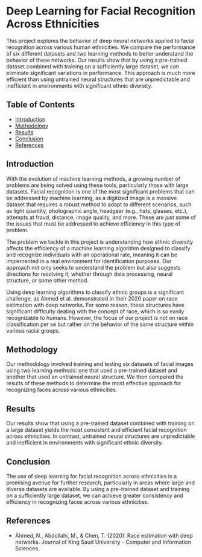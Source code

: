 # Deep Learning for Facial Recognition Across Ethnicities

This project explores the behavior of deep neural networks applied to facial recognition across various human ethnicities. We compare the performance of six different datasets and two learning methods to better understand the behavior of these networks. Our results show that by using a pre-trained dataset combined with training on a sufficiently large dataset, we can eliminate significant variations in performance. This approach is much more efficient than using untrained neural structures that are unpredictable and inefficient in environments with significant ethnic diversity.

## Table of Contents

- [Introduction](#introduction)
- [Methodology](#methodology)
- [Results](#results)
- [Conclusion](#conclusion)
- [References](#references)

## Introduction

With the evolution of machine learning methods, a growing number of problems are being solved using these tools, particularly those with large datasets. Facial recognition is one of the most significant problems that can be addressed by machine learning, as a digitized image is a massive dataset that requires a robust method to adapt to different scenarios, such as light quantity, photographic angle, headgear (e.g., hats, glasses, etc.), attempts at fraud, distance, image quality, and more. These are just some of the issues that must be addressed to achieve efficiency in this type of problem.

The problem we tackle in this project is understanding how ethnic diversity affects the efficiency of a machine learning algorithm designed to classify and recognize individuals with an operational rate, meaning it can be implemented in a real environment for identification purposes. Our approach not only seeks to understand the problem but also suggests directions for resolving it, whether through data processing, neural structure, or some other method.

Using deep learning algorithms to classify ethnic groups is a significant challenge, as Ahmed et al. demonstrated in their 2020 paper on race estimation with deep networks. For some reason, these structures have significant difficulty dealing with the concept of race, which is so easily recognizable to humans. However, the focus of our project is not on race classification per se but rather on the behavior of the same structure within various racial groups.

## Methodology

Our methodology involved training and testing six datasets of facial images using two learning methods: one that used a pre-trained dataset and another that used an untrained neural structure. We then compared the results of these methods to determine the most effective approach for recognizing faces across various ethnicities.

## Results

Our results show that using a pre-trained dataset combined with training on a large dataset yields the most consistent and efficient facial recognition across ethnicities. In contrast, untrained neural structures are unpredictable and inefficient in environments with significant ethnic diversity.

## Conclusion

The use of deep learning for facial recognition across ethnicities is a promising avenue for further research, particularly in areas where large and diverse datasets are available. By using a pre-trained dataset and training on a sufficiently large dataset, we can achieve greater consistency and efficiency in recognizing faces across various ethnicities.

## References

- Ahmed, N., Abdollahi, M., & Chen, T. (2020). Race estimation with deep networks. Journal of King Saud University - Computer and Information Sciences.
